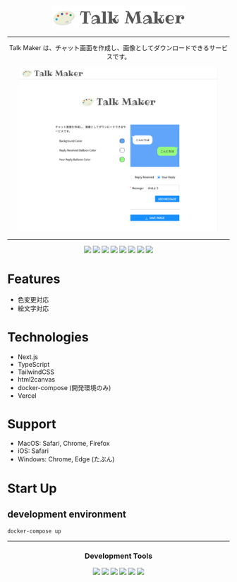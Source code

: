 <p align="center">
<img src="./app/public/logo.png" width="300px">
</p>

---


<p align="center">
Talk Maker は、チャット画面を作成し、画像としてダウンロードできるサービスです。
</p>

<p align="center">
<img src="./screenshots/site-capture.png" width="450px">
</p>

---

<p align="center">
<!-- ### Languages: -->
<img src="https://img.shields.io/badge/TypeScript-007ACC?style=flat-square&logo=typescript&logoColor=white">
<img src="https://img.shields.io/badge/next.js-000000?style=flat-square&logo=nextdotjs&logoColor=white">
<img src="https://img.shields.io/badge/Tailwind_CSS-38B2AC?style=flat-square&logo=tailwind-css&logoColor=white">
<!-- ### Linter -->
<img src="https://img.shields.io/badge/eslint-3A33D1?style=flat-square&logo=eslint&logoColor=white">
<img src="https://img.shields.io/badge/prettier-1A2C34?style=flat-square&logo=prettier&logoColor=F7BA3E">
<!-- ### Frameworks -->
<img src="https://img.shields.io/badge/Docker-2CA5E0?style=flat-square&logo=docker&logoColor=white">
<img src="https://img.shields.io/badge/Ant%20Design-1890FF?style=flat-square&logo=antdesign&logoColor=white">
<!-- ### Infrastructure -->
<img src="https://img.shields.io/badge/Vercel-000000?style=flat-square&logo=vercel&logoColor=white">
</p>

# Features
- 色変更対応
- 絵文字対応

# Technologies
- Next.js
- TypeScript
- TailwindCSS
- html2canvas
- docker-compose (開発環境のみ)
- Vercel

# Support
- MacOS: Safari, Chrome, Firefox
- iOS: Safari
- Windows: Chrome, Edge (たぶん)

# Start Up
## development environment
```bash
docker-compose up
```


---

<h3 align="center">Development Tools</h3>
<p align="center">
<img src="https://img.shields.io/badge/VIM-%2311AB00.svg?&style=flat-square&logo=vim&logoColor=white">
<img src="https://img.shields.io/badge/NeoVim-%2357A143.svg?&style=flat-square&logo=neovim&logoColor=white">
<img src="https://img.shields.io/badge/alacritty-F46D01?style=flat-square&logo=alacritty&logoColor=white">
<img src="https://img.shields.io/badge/tmux-1BB91F?style=flat-square&logo=tmux&logoColor=white">
<img src="https://img.shields.io/badge/Figma-F24E1E?style=flat-square&logo=figma&logoColor=white">
<img src="https://img.shields.io/badge/mac%20os-000000?style=flat-square&logo=apple&logoColor=white">
</p>
